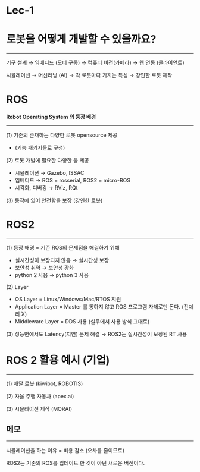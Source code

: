 # Lec-1

# 로봇을 어떻게 개발할 수 있을까요?

---

기구 설계 → 임베디드 (모터 구동) → 컴퓨터 비전(카메라) → 웹 연동 (클라이언트)

시뮬레이션 → 머신러닝 (AI) → 각 로봇마다 가지는 특성 → 강인한 로봇 제작

# ROS

**Robot Operating System 의 등장 배경**

---

(1) 기존의 존재하는 다양한 로봇 opensource 제공

- (기능 패키지들로 구성)

(2) 로봇 개발에 필요한 다양한 툴 제공

- 시뮬레이션 → Gazebo, ISSAC
- 임베디드 → ROS = rosserial, ROS2 = micro-ROS
- 시각화, 디버깅 → RViz, RQt

(3) 동작에 있어 안전함을 보장 (강인한 로봇)

# ROS2

---

(1) 등장 배경 = 기존 ROS의 문제점을 해결하기 위해

- 실시간성이 보장되지 않음   →   실시간성 보장
- 보안성 취약                          →   보안성 강화
- python 2 사용                      →   python 3 사용

(2) Layer

- OS Layer = Linux/Windows/Mac/RTOS 지원
- Application Layer = Master 를 통하지 않고 ROS 프로그램 자체로만 돈다. (전처리 X)
- Middleware Layer = DDS 사용 (실무에서 사용 방식 그대로)

(3) 성능면에서도 Latency(지연) 문제 해결 → ROS2는 실시간성이 보장된 RT 사용

# ROS 2 활용 예시 (기업)

---

(1) 배달 로봇 (kiwibot, ROBOTIS)

(2) 자율 주행 자동차 (apex.ai)

(3) 시뮬레이션 제작 (MORAI)

## 메모

---

시뮬레이션을 하는 이유 = 비용 감소 (오차를 줄이므로)

ROS2는 기존의 ROS를 업데이트 한 것이 아닌 새로운 버전이다.